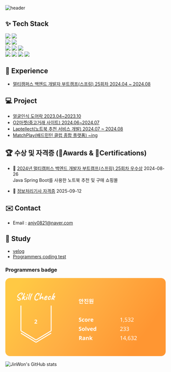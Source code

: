 ![header](https://capsule-render.vercel.app/api?type=soft&color=auto&height=150&section=header&text=Welcome%20to%20JinWon's%20GitHub&fontSize=60)

<!--
**ahnjinwon/ahnjinwon** is a ✨ _special_ ✨ repository because its `README.md` (this file) appears on your GitHub profile.

Here are some ideas to get you started:

- 🔭 I’m currently working on ...
- 🌱 I’m currently learning ...
- 👯 I’m looking to collaborate on ...
- 🤔 I’m looking for help with ...
- 💬 Ask me about ...
- 📫 How to reach me: ...
- 😄 Pronouns: ...
- ⚡ Fun fact: ...
-->
## ✨ Tech Stack
<div align=left> 
  <img src="https://img.shields.io/badge/java-007396?style=for-the-badge&logo=java&logoColor=white">  
  <img src="https://img.shields.io/badge/python-3776AB?style=for-the-badge&logo=python&logoColor=white"> 
  <br>
  <img src="https://img.shields.io/badge/springboot-6DB33F?style=for-the-badge&logo=springboot&logoColor=white">
  <img src="https://img.shields.io/badge/apache tomcat-F8DC75?style=for-the-badge&logo=apachetomcat&logoColor=white">
  <br>
  <img src="https://img.shields.io/badge/mysql-4479A1?style=for-the-badge&logo=mysql&logoColor=white">
  <img src="https://img.shields.io/badge/oracle-F80000?style=for-the-badge&logo=oracle&logoColor=white">
  <img src="https://img.shields.io/badge/redis-%23DD0031.svg?style=for-the-badge&logo=redis&logoColor=white">
  <br>
  <img src="https://img.shields.io/badge/html5-E34F26?style=for-the-badge&logo=html5&logoColor=white">
  <img src="https://img.shields.io/badge/css-1572B6?style=for-the-badge&logo=css3&logoColor=white">
  <img src="https://img.shields.io/badge/javascript-F7DF1E?style=for-the-badge&logo=javascript&logoColor=black">
  <img src="https://img.shields.io/badge/bootstrap-7952B3?style=for-the-badge&logo=bootstrap&logoColor=white">
</div>

## 📄 Experience
- [멀티캠퍼스 백엔드 개발자 부트캠프(스프링) 25회차 2024.04 ~ 2024.08](https://github.com/ahnjinwon/ahnjinwon/blob/main/img/certificates/%5B%EB%A9%80%ED%8B%B0%EC%BA%A0%ED%8D%BC%EC%8A%A4%5D%20%EB%B0%B1%EC%97%94%EB%93%9C%20%EA%B0%9C%EB%B0%9C%EC%9E%90%20%EB%B6%80%ED%8A%B8%EC%BA%A0%ED%94%84%20(%EC%8A%A4%ED%94%84%EB%A7%81)%20%EC%88%98%EB%A3%8C%EC%A6%9D%20%EC%95%88%EC%A7%84%EC%9B%90%20(1).pdf)
  
## 💻 Project
- [얼굴인식 도어락 2023.04~2023.10](https://github.com/ahnjinwon/Doorlock)
- [O2마켓(중고거래 사이트) 2024.06~2024.07](https://github.com/cheoljundev/o2-market)
- [Laptellect(노트북 추천 서비스 개발) 2024.07 ~ 2024.08](https://github.com/MultiItFinalProject4Team/Laptellect)
- [MatchPlay(배드민턴 클럽 종합 플랫폼) ~ing](https://github.com/ahnjinwon/MatchPlay)


## 🏆 수상 및 자격증 (🏅Awards & 📜Certifications)
- 🥈 [2024년 멀티캠퍼스 백엔드 개발자 부트캠프(스프링) 25회차 우수상](https://github.com/ahnjinwon/ahnjinwon/blob/main/img/awards/%5B%EB%A9%80%ED%8B%B0%EC%BA%A0%ED%8D%BC%EC%8A%A4%5D%20%EB%B0%B1%EC%97%94%EB%93%9C%20%EA%B0%9C%EB%B0%9C%EC%9E%90%20%EB%B6%80%ED%8A%B8%EC%BA%A0%ED%94%84%20(%EC%8A%A4%ED%94%84%EB%A7%81)%20%EC%B5%9C%EC%A2%85%20%ED%94%84%EB%A1%9C%EC%A0%9D%ED%8A%B8_%EC%9A%B0%EC%88%98%EC%83%81%20(1).pdf) 2024-08-26   
  Java Spring Boot를 사용한 노트북 추천 및 구매 쇼핑몰

- 📜 [정보처리기사 자격증](https://github.com/ahnjinwon/ahnjinwon/blob/main/img/certificates/%EC%A0%95%EB%B3%B4%EC%B2%98%EB%A6%AC%EA%B8%B0%EC%82%AC.pdf) 2025-09-12

## ✉️ Contact
- Email : anjy0821@naver.com

## 📖 Study
- [velog](https://velog.io/@sudden3415/posts)
- [Programmers coding test](https://github.com/ahnjinwon/practice_coding_test)


### Programmers badge
![Programmers Badge](https://raw.githubusercontent.com/ahnjinwon/PROGRAMMERS-BADGE/master/static/result.svg)


![JinWon's GitHub stats](https://github-readme-stats.vercel.app/api?username=ahnjinwon&show_icons=true&theme=transparent)
